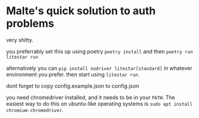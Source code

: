 # Malte's quick solution to auth problems

very shitty.

you preferrably set this up using poetry `poetry install` and then `poetry run litestar run`

alternatively you can `pip install nodriver litestar[standard]` in whatever environment you prefer. 
then start using `litestar run`.

dont forget to copy config.example.json to config.json

you need chromedriver installed, and it needs to be in your `PATH`.
The easiest way to do this on ubuntu-like operating systems is `sudo apt install chromium-chromedriver`.

